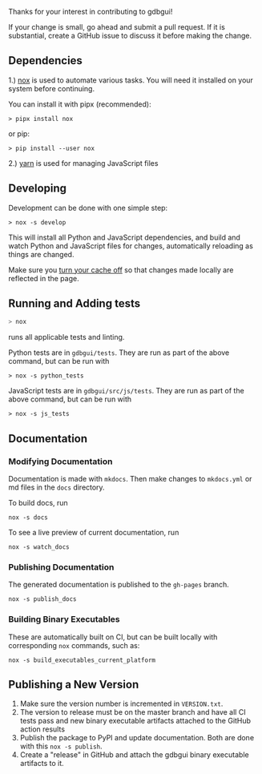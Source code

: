 Thanks for your interest in contributing to gdbgui!

If your change is small, go ahead and submit a pull request. If it is substantial, create a GitHub issue to discuss it before making the change.

## Dependencies

1.) [nox](https://github.com/theacodes/nox) is used to automate various tasks. You will need it installed on your system before continuing.

You can install it with pipx (recommended):
```
> pipx install nox
```
or pip:
```
> pip install --user nox
```

2.) [yarn](https://yarnpkg.com/) is used for managing JavaScript files

## Developing
Development can be done with one simple step:
```
> nox -s develop
```
This will install all Python and JavaScript dependencies, and build and watch Python and JavaScript files for changes, automatically reloading as things are changed.

Make sure you [turn your cache off](https://www.technipages.com/google-chrome-how-to-completely-disable-cache) so that changes made locally are reflected in the page.

## Running and Adding tests
```bash
> nox
```

runs all applicable tests and linting.

Python tests are in `gdbgui/tests`. They are run as part of the above command, but can be run with
```
> nox -s python_tests
```

JavaScript tests are in `gdbgui/src/js/tests`. They are run as part of the above command, but can be run with
```
> nox -s js_tests
```

## Documentation

### Modifying Documentation
Documentation is made with `mkdocs`. Then make changes to `mkdocs.yml` or md files in the `docs` directory.

To build docs, run
```
nox -s docs
```

To see a live preview of current documentation, run
```
nox -s watch_docs
```

### Publishing Documentation
The generated documentation is published to the `gh-pages` branch.
```
nox -s publish_docs
```

### Building Binary Executables

These are automatically built on CI, but can be built locally with corresponding `nox` commands, such as:

```
nox -s build_executables_current_platform
```

## Publishing a New Version
1. Make sure the version number is incremented in `VERSION.txt`.
1. The version to release must be on the master branch and have all CI tests pass and new binary executable artifacts attached to the GitHub action results
1. Publish the package to PyPI and update documentation. Both are done with this `nox -s publish`.
1. Create a "release" in GitHub and attach the gdbgui binary executable artifacts to it.

